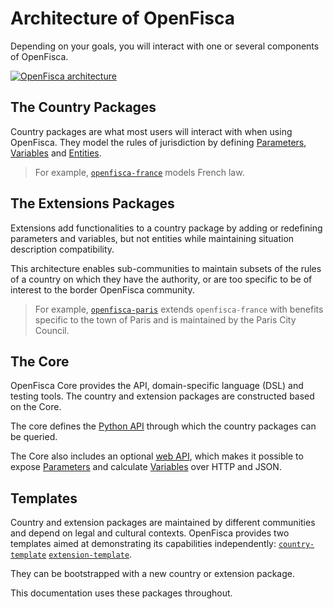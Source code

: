 # <i class="fas fa-cubes"></i> Architecture of OpenFisca

Depending on your goals, you will interact with one or several components of OpenFisca.

[![OpenFisca architecture](https://cdn.rawgit.com/openfisca/openfisca-doc/master/source/static/img/architecture.svg)](https://github.com/openfisca/openfisca-doc/blob/master/source/static/img/architecture.svg)

## The Country Packages

Country packages are what most users will interact with when using OpenFisca. They model the rules of jurisdiction by defining [Parameters](key-concepts/parameters.md), [Variables](key-concepts/variables.md) and [Entities](key-concepts/person,_entities,_role.md).

> For example, [`openfisca-france`](https://github.com/openfisca/openfisca-france) models French law.

## The Extensions Packages

Extensions add functionalities to a country package by adding or redefining parameters and variables, but not entities while maintaining situation description compatibility.

<!--- Needs clarity here----->
This architecture enables sub-communities to maintain subsets of the rules of a country on which they have the authority, or are too specific to be of interest to the border OpenFisca community.

> For example, [`openfisca-paris`](https://github.com/openfisca/openfisca-paris) extends `openfisca-france` with benefits specific to the town of Paris and is maintained by the Paris City Council.

## The Core

OpenFisca Core provides the API, domain-specific language (DSL) and testing tools. The country and extension packages are constructed based on the Core.

The core defines the [Python API](openfisca-python-api/index.md) through which the country packages can be queried.

The Core also includes an optional [web API](openfisca-web-api/index.md), which makes it possible to expose [Parameters](key-concepts/parameters.md) and calculate [Variables](key-concepts/variables.md) over HTTP and JSON.

## Templates

Country and extension packages are maintained by different communities and depend on legal and cultural contexts. OpenFisca provides two templates aimed at demonstrating its capabilities independently:
[`country-template`](https://github.com/openfisca/country-template/) 
[`extension-template`](https://github.com/openfisca/extension-template/). 

They can be bootstrapped with a new country or extension package.
<!--Sentence unclear-->
This documentation uses these packages throughout.
